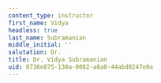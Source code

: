 ```yaml
---
content_type: instructor
first_name: Vidya
headless: true
last_name: Subramanian
middle_initial: ''
salutation: Dr.
title: Dr. Vidya Subramanian
uid: 8736e875-130a-0082-a8a0-44abd0247e0a
---
```

